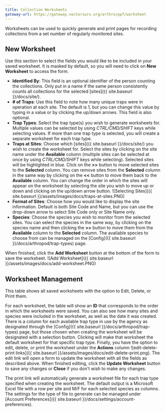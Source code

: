 ```yaml
---
title: Collection Worksheets
gateway-url: https://gateway.vectorsurv.org/arthro/ppf/worksheet
---
```


Worksheets can be used to quickly generate and print pages for recording collections from a set number of regularly monitored sites.

## New Worksheet

Use this section to select the fields you would like to be included in your saved worksheet. It is masked by default, so you will need to click on **New Worksheet** to access the form.

- **Identified By**: This field is an optional identifier of the person counting the collections. Only put in a name if the same person consistently counts all collections for the selected [sites]({{ site.baseurl }}/docs/site/).
- **# of Traps**: Use this field to note how many unique traps were in operation at each site. The default is 1, but you can change this value by typing in a value or by clicking the up/down arrows. This field is also optional.
- **Trap Types**: Select the trap type(s) you wish to generate worksheets for. Multiple values can be selected by using _CTRL/CMD/SHIFT_ keys while selecting values. If more than one trap type is selected, you will create a separate worksheet for each trap type.
- **Traps at Sites**: Choose which [sites]({{ site.baseurl }}/docs/site/) you wish to create the worksheet for. Select the sites by clicking on the site name under the **Available** column (multiple sites can be selected at once by using _CTRL/CMD/SHIFT_ keys while selecting). Selected sites will be highlighted in blue. Click on the **>>** button to move selected sites to the **Selected** column. You can remove sites from the **Selected** column in the same way by clicking on the **<<** button to move them back to the **Available** column. You can change the order in which the sites will appear on the worksheet by selecting the site you wish to move up or down and clicking on the up/down arrow button.
  ![Selecting Sites]({{ site.baseurl }}/assets/images/docs/traps-at-sites.PNG)
- **Format of Sites**: Choose how you would like to display the site information. Default is both Site Code and Name, but you can use the drop-down arrow to select Site Code only or Site Name only.
- **Species**: Choose the species you wish to monitor from the selected sites. You can select the species in the same way, by clicking on the species name and then clicking the **>>** button to move them from the **Available** column to the **Selected** column. The available species to choose from can be managed on the [Config]({{ site.baseurl }}/docs/arthropod/trap-types) page.

When finished, click the **Add Worksheet** button at the bottom of the form to save the worksheet.
![Add Worksheet]({{ site.baseurl }}/assets/images/docs/add-worksheet.PNG)

## Worksheet Management

This table shows all saved worksheets with the option to Edit, Delete, or Print them.

For each worksheet, the table will show an **ID** that corresponds to the order in which the worksheets were saved. You can also see how many sites and species were included in the worksheet, as well as the date it was created. There is a column for each available trap type in use by the agency as designated through the [Config]({{ site.baseurl }}/docs/arthropod/trap-types) page, but those chosen when creating the worksheet will be designated with a selection button. Clicking will make that worksheet the default worksheet for that specific trap type. Finally, you have the option to edit, delete, or print the worksheet under the **Actions** column ![edit-delete-print links]({{ site.baseurl }}/assets/images/docs/edit-delete-print.png). The edit link will open a form to update the worksheet with all the fields as described above. When finished editing, click the **Update Worksheet** button to save any changes or **Close** if you don't wish to make any changes.

The print link will automatically generate a worksheet file for each trap type specified when creating the worksheet. The default output is a Microsoft Excel file with a row per site and M/F for each selected species as columns. The settings for the type of file to generate can be managed under [Account Preferences]({{ site.baseurl }}/docs/settings/account-preferences).
